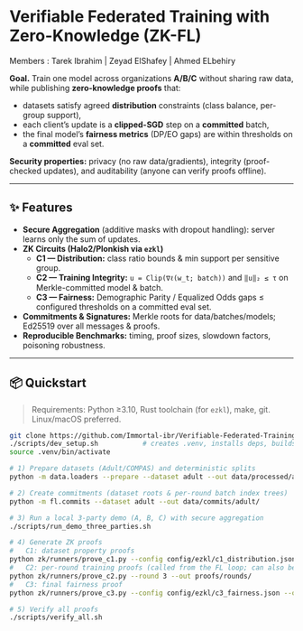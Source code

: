 # Verifiable Federated Training with Zero-Knowledge (ZK-FL)
Members :
Tarek Ibrahim |
Zeyad ElShafey |
Ahmed ELbehiry

**Goal.** Train one model across organizations **A/B/C** without sharing raw data, while publishing **zero-knowledge proofs** that:
- datasets satisfy agreed **distribution** constraints (class balance, per-group support),
- each client’s update is a **clipped-SGD** step on a **committed** batch,
- the final model’s **fairness metrics** (DP/EO gaps) are within thresholds on a **committed** eval set.

**Security properties:** privacy (no raw data/gradients), integrity (proof-checked updates), and auditability (anyone can verify proofs offline).

---

## ✨ Features
- **Secure Aggregation** (additive masks with dropout handling): server learns only the sum of updates.
- **ZK Circuits (Halo2/Plonkish via `ezkl`)**
  - **C1 — Distribution:** class ratio bounds & min support per sensitive group.
  - **C2 — Training Integrity:** `u = Clip(∇ℓ(w_t; batch))` and `‖u‖₂ ≤ τ` on Merkle-committed model & batch.
  - **C3 — Fairness:** Demographic Parity / Equalized Odds gaps ≤ configured thresholds on a committed eval set.
- **Commitments & Signatures:** Merkle roots for data/batches/models; Ed25519 over all messages & proofs.
- **Reproducible Benchmarks:** timing, proof sizes, slowdown factors, poisoning robustness.

---

## 📦 Quickstart

> Requirements: Python ≥3.10, Rust toolchain (for `ezkl`), make, git. Linux/macOS preferred.

```bash
git clone https://github.com/Immortal-ibr/Verifiable-Federated-Training-with-Zero-Knowledge-Proofs-ZK-FL- && cd ppml-zk
./scripts/dev_setup.sh           # creates .venv, installs deps, builds/installs ezkl if needed
source .venv/bin/activate

# 1) Prepare datasets (Adult/COMPAS) and deterministic splits
python -m data.loaders --prepare --dataset adult --out data/processed/adult/

# 2) Create commitments (dataset roots & per-round batch index trees)
python -m fl.commits --dataset adult --out data/commits/adult/

# 3) Run a local 3-party demo (A, B, C) with secure aggregation
./scripts/run_demo_three_parties.sh

# 4) Generate ZK proofs
#   C1: dataset property proofs
python zk/runners/prove_c1.py --config config/ezkl/c1_distribution.json --out proofs/dataset_properties/
#   C2: per-round training proofs (called from the FL loop; can also be run offline)
python zk/runners/prove_c2.py --round 3 --out proofs/rounds/
#   C3: final fairness proof
python zk/runners/prove_c3.py --config config/ezkl/c3_fairness.json --out proofs/fairness/

# 5) Verify all proofs
./scripts/verify_all.sh
